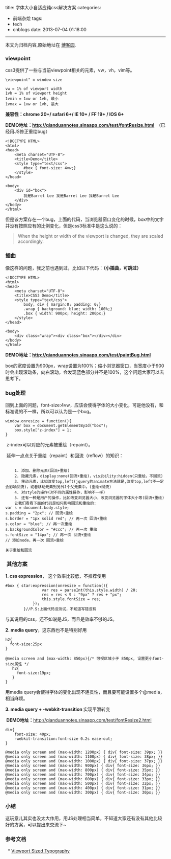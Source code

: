 title: 字体大小自适应纯css解决方案
categories:
  - 前端杂烩
tags:
  - tech
  - cnblogs
date: 2013-07-04 01:18:00
---

<div class="history-article">本文为归档内容,原始地址在 <a href="http://www.cnblogs.com/hustskyking/archive/2013/07/04/change-fontSize-with-pure-css.html" target="_blank">博客园</a>.</div>

<h3><span>viewpoint</span></h3>
<p>css3提供了一些与当前viewpoint相关的元素，vw，vh，vim等。</p>

```
\viewpoint" = window size

vw = 1% of viewport width
1vh = 1% of viewport height
1vmin = 1vw or 1vh, 最小
1vmax = 1vw or 1vh, 最大

```

<p><strong>兼容性：chrome 20+/ safari 6+/ IE 10+ / FF 19+ / IOS 6+</strong></p>
<p><strong>DEMO地址：<a href="http://qianduannotes.sinaapp.com/test/fontResize.html" target="_blank">http://qianduannotes.sinaapp.com/test/fontResize.html</a>&nbsp; </strong>（已经用JS修正重绘bug）</p>

```
<!DOCTYPE HTML>
<html>
<head>
    <meta charset="UTF-8">
    <title>Demo</title>
    <style type="text/css">
        #box { font-size: 4vw;}
    </style>
</head>

<body>
    <div id="box">
        我是Barret Lee 我是Barret Lee 我是Barret Lee
    </div>
</body>
</html>

```

<p>但是该方案存在一个bug，上面的代码，当浏览器窗口变化的时候，box中的文字并没有按照应有的比例变化，但是css3标准中是这么说的：</p>
<blockquote>
<p><span>When the height or width of the viewport is changed, they are scaled accordingly.</span></p>
</blockquote>


<h3>插曲</h3>
<p>像这样的问题，我之前也遇到过，比如以下代码：<strong>（小插曲，可跳过）</strong></p>

```
<!DOCTYPE HTML>
<html>
<head>
    <meta charset="UTF-8">
    <title>CSS3 Demo</title>
    <style type="text/css">
        body, div { margin:0; padding: 0;}
        .wrap { background: blue; width: 100%;}
        .box { width: 900px; height: 200px;}
    </style>
</head>

<body>
    <div class="wrap"><div class="box"></div></div>
</body>
</html>

```



<p><strong>DEMO地址：<a href="http://qianduannotes.sinaapp.com/test/paintBug.html" target="_blank">http://qianduannotes.sinaapp.com/test/paintBug.html</a></strong>　　</p>
<p>box的宽度设置为900px，wrap设置为100%；缩小浏览器窗口，当宽度小于900时会出现滚动条，向右滚动，会发现蓝色部分并不是100%，这个问题大家可以去思考下。</p>


<h3>bug处理</h3>
<p>回到上面的问题，font-size:4vw，应该会使得字体的大小变化，可是他没有，和标准说的不一样，所以可以认为是一个bug。</p>

```
window.onresize = function(){
    var box = document.getElementById("box");
    box.style["z-index"] = 1;
}

```

<p>&nbsp;z-index可以对应的元素被重绘（repaint）。</p>


<p>&nbsp;延伸一点点关于重绘（repaint）和回流（reflow）的知识：</p>

```

    1. 添加、删除元素(回流+重绘)
    2. 隐藏元素，display:none(回流+重绘)，visibility:hidden(只重绘，不回流)
    3. 移动元素，比如改变top,left(jquery的animate方法就是,改变top,left不一定会影响回流)，或者移动元素到另外1个父元素中。(重绘+回流)
    4. 对style的操作(对不同的属性操作，影响不一样)
    5. 还有一种是用户的操作，比如改变浏览器大小，改变浏览器的字体大小等(回流+重绘)
    让我们看看下面的代码是如何影响回流和重绘的:
var s = document.body.style;
s.padding = "2px"; // 回流+重绘
s.border = "1px solid red"; // 再一次 回流+重绘
s.color = "blue"; // 再一次重绘
s.backgroundColor = "#ccc"; // 再一次 重绘
s.fontSize = "14px"; // 再一次 回流+重绘
// 添加node，再一次 回流+重绘

关于重绘和回流
```



<h3>&nbsp;其他方案</h3>
<p><strong>1. css expression</strong>， 这个效率比较低，不推荐使用</p>

```
#box { star:expression(onresize = function(){
                var res = parseInt(this.style.width) / 20;
                res = res < 9 : "9px" ? res + "px";
                this.style.fontSize = res;
            });
        }//P.S:上面代码没测试，不知道写错没有

```

<p>与其说用的css，还不如说是JS，而且是效率不够的JS。</p>


<p><strong>2. media query</strong>，这东西也不是特别好用</p>

```
h2{
  font-size:25px
}

@media screen and (max-width: 850px){/* 可视区域小于 850px, 设置更小font-size属性 */
   h2{
     font-size:19px;
   }
}

```

<p>用media query会使得字体的变化出现不连贯性，而且要可能设置多个@media，相当麻烦。</p>


<p><strong>3. media query + -webkit-transition&nbsp;</strong>实现平滑转变</p>
<p><strong>&nbsp;DEMO地址：</strong><a href="http://qianduannotes.sinaapp.com/test/fontResize2.html" target="_blank">http://qianduannotes.sinaapp.com/test/fontResize2.html</a></p>

```
div{
    font-size: 40px;
    -webkit-transition:font-size 0.2s ease-out;
}

@media only screen and (max-width: 1200px) { div{ font-size: 39px; }}
@media only screen and (max-width: 1100px) { div{ font-size: 38px; }}
@media only screen and (max-width: 1000px) { div{ font-size: 37px; }}
@media only screen and (max-width: 900px) { div{ font-size: 36px; }}
@media only screen and (max-width: 800px) { div{ font-size: 35px; }}
@media only screen and (max-width: 700px) { div{ font-size: 34px; }}
@media only screen and (max-width: 600px) { div{ font-size: 33px; }}
@media only screen and (max-width: 500px) { div{ font-size: 32px; }}
@media only screen and (max-width: 400px) { div{ font-size: 31px; }}
@media only screen and (max-width: 300px) { div{ font-size: 30px; }}

```



<h3>小结</h3>
<p>这玩意儿其实也没太大作用，用JS处理相当简单，<span>不知道大家还有没有其他比较好的方案，可以提出来交流下~</span></p>


<h3>参考文档</h3>
<p><span>&nbsp; *&nbsp;</span><a href="http://css-tricks.com/viewport-sized-typography/" target="_blank">Viewport Sized Typography</a></p>

